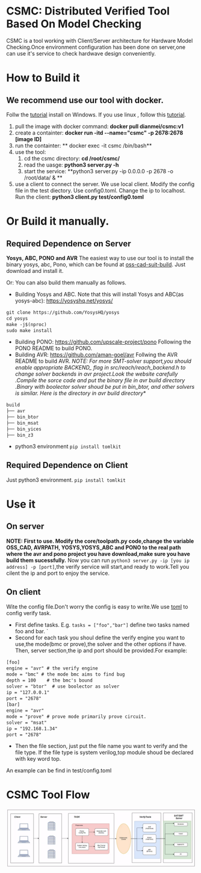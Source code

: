 #  CSMC: Distributed Verified Tool Based On Model Checking
CSMC is a tool working with Client/Server architecture for Hardware Model Checking.Once environment configuration has been done on server,one can use it's service to check hardwave design conveniently.
# How  to Build it
## We recommend use our tool with docker. 
Follw the [tutorial](https://docs.docker.com/desktop/install/windows-install/) install on Windows. If you use linux , follow this [tutorial](https://docs.docker.com/desktop/install/linux-install/).
1. pull the image with docker command:   **docker pull dianmei/csmc:v1**
2. create a containter: **docker run -itd --name="csmc" -p 2678:2678  [image ID]**
3.  run the containter: ** docker exec -it csmc /bin/bash**
4. use the tool: 
	1) cd the csmc directory:  **cd /root/csmc/**
	2) read the uasge: **python3 server.py -h**
	3) start the service: **python3 server.py -ip 0.0.0.0 -p 2678 -o /root/data/ & **
5.  use a client to connect the server.
We use local client.  Modify the config file in the test diectory. Use config0.toml. Change the ip to localhost. 
Run the client:  **python3 client.py test/config0.toml**
# Or Build it manually.
## Required Dependence on Server
**Yosys, ABC, PONO and AVR**
The easiest way to use our tool is to install the binary yosys, abc, Pono, which can be found at [oss-cad-suit-build](https://github.com/YosysHQ/oss-cad-suite-build). Just download and install it.

Or:
You can also build them manually as follows.
-  Building Yosys and  ABC. Note that this will install Yosys and ABC(as yosys-abc):
<https://yosyshq.net/yosys/>
```
git clone https://github.com/YosysHQ/yosys
cd yosys
make -j$(nproc)
sudo make install
```
- Building PONO:
<https://github.com/upscale-project/pono>
Following the PONO README to build PONO.
- Building AVR:
<https://github.com/aman-goel/avr>
Follwing the AVR README to build AVR. 
**NOTE: For more SMT-solver support,you should enable appropriate BACKEND_* flag in src/reach/reach_backend.h to change solver backends in avr project.Look the website carefully .Compile the sorce code and put the binary file in avr build directory .Binary with boolector solver shoud be put in bin_btor, and other solvers is similar. Here is the directory  in avr build directory**
```
build
├── avr
├── bin_btor
├── bin_msat
├── bin_yices
├── bin_z3
```
- python3 environment
`pip install tomlkit`
## Required Dependence on Client
Just python3 environment.
`pip install tomlkit`
# Use it
## On server
 **NOTE: First to use. Modify the core/toolpath.py code,change the variable OSS_CAD, AVRPATH, YOSYS,YOSYS_ABC and PONO to the real path where the avr and pono project you have download,make sure you have build them sucessfully.**
Now you can run `python3 server.py -ip [you ip address] -p [port]`,the verify service will start,and ready to work.Tell you cilent the ip and port to enjoy the service.
## On client
Wite the config file.Don't worry the config is easy to write.We use [toml](https://toml.io/en/) to config verify task.
- First define tasks. E.g. `tasks = ["foo","bar"]` define two tasks named foo and bar. `
- Second for each task you shoul define the verify engine you want to use,the mode(bmc or prove),the solver and the other options if have. Then, server section,the ip and port should be provided.For example:
```
[foo]
engine = "avr" # the verify engine
mode = "bmc" # the mode bmc aims to find bug
depth = 100    # the bmc's bound
solver = "btor"  # use boolector as solver
ip = "127.0.0.1"
port = "2678"
[bar]
engine = "avr"
mode = "prove" # prove mode primarily prove circuit.
solver = "msat"
ip = "192.168.1.34"
port = "2678"
```
- Then the file section, just put the file name you want to verify and the file type. If the file type is system verilog,top module shoud be declared with key word top.

An example can be find in test/config.toml
# CSMC Tool Flow
![CSMC](img/CSMC-Flow.png "CSMC")
